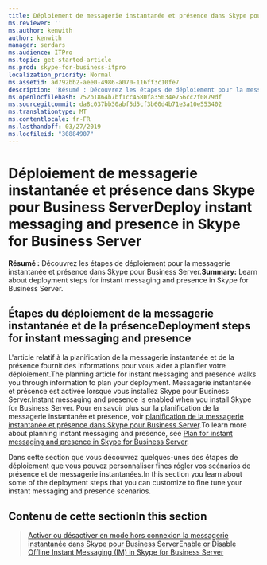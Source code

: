 ```yaml
---
title: Déploiement de messagerie instantanée et présence dans Skype pour Business Server
ms.reviewer: ''
ms.author: kenwith
author: kenwith
manager: serdars
ms.audience: ITPro
ms.topic: get-started-article
ms.prod: skype-for-business-itpro
localization_priority: Normal
ms.assetid: ad792bb2-aee0-4986-a070-116ff3c10fe7
description: 'Résumé : Découvrez les étapes de déploiement pour la messagerie instantanée et présence dans Skype pour Business Server.'
ms.openlocfilehash: 752b1864b7bf1cc4580fa35034e756cc2f0879df
ms.sourcegitcommit: da8c037bb30abf5d5cf3b60d4b71e3a10e553402
ms.translationtype: MT
ms.contentlocale: fr-FR
ms.lasthandoff: 03/27/2019
ms.locfileid: "30884907"
---
```

# <a name="deploy-instant-messaging-and-presence-in-skype-for-business-server"></a><span data-ttu-id="17769-103">Déploiement de messagerie instantanée et présence dans Skype pour Business Server</span><span class="sxs-lookup"><span data-stu-id="17769-103">Deploy instant messaging and presence in Skype for Business Server</span></span>
 
<span data-ttu-id="17769-104">**Résumé :** Découvrez les étapes de déploiement pour la messagerie instantanée et présence dans Skype pour Business Server.</span><span class="sxs-lookup"><span data-stu-id="17769-104">**Summary:** Learn about deployment steps for instant messaging and presence in Skype for Business Server.</span></span>
  
## <a name="deployment-steps-for-instant-messaging-and-presence"></a><span data-ttu-id="17769-105">Étapes du déploiement de la messagerie instantanée et de la présence</span><span class="sxs-lookup"><span data-stu-id="17769-105">Deployment steps for instant messaging and presence</span></span>

<span data-ttu-id="17769-106">L'article relatif à la planification de la messagerie instantanée et de la présence fournit des informations pour vous aider à planifier votre déploiement.</span><span class="sxs-lookup"><span data-stu-id="17769-106">The planning article for instant messaging and presence walks you through information to plan your deployment.</span></span> <span data-ttu-id="17769-107">Messagerie instantanée et présence est activée lorsque vous installez Skype pour Business Server.</span><span class="sxs-lookup"><span data-stu-id="17769-107">Instant messaging and presence is enabled when you install Skype for Business Server.</span></span> <span data-ttu-id="17769-108">Pour en savoir plus sur la planification de la messagerie instantanée et présence, voir [planification de la messagerie instantanée et présence dans Skype pour Business Server](../../plan-your-deployment/instant-messaging-and-presence.md).</span><span class="sxs-lookup"><span data-stu-id="17769-108">To learn more about planning instant messaging and presence, see [Plan for instant messaging and presence in Skype for Business Server](../../plan-your-deployment/instant-messaging-and-presence.md).</span></span>
  
<span data-ttu-id="17769-109">Dans cette section que vous découvrez quelques-unes des étapes de déploiement que vous pouvez personnaliser fines régler vos scénarios de présence et de messagerie instantanées.</span><span class="sxs-lookup"><span data-stu-id="17769-109">In this section you learn about some of the deployment steps that you can customize to fine tune your instant messaging and presence scenarios.</span></span>
  
## <a name="in-this-section"></a><span data-ttu-id="17769-110">Contenu de cette section</span><span class="sxs-lookup"><span data-stu-id="17769-110">In this section</span></span>

> [<span data-ttu-id="17769-111">Activer ou désactiver en mode hors connexion la messagerie instantanée dans Skype pour Business Server</span><span class="sxs-lookup"><span data-stu-id="17769-111">Enable or Disable Offline Instant Messaging (IM) in Skype for Business Server</span></span>](enable-or-disable-offline-im.md)
    

